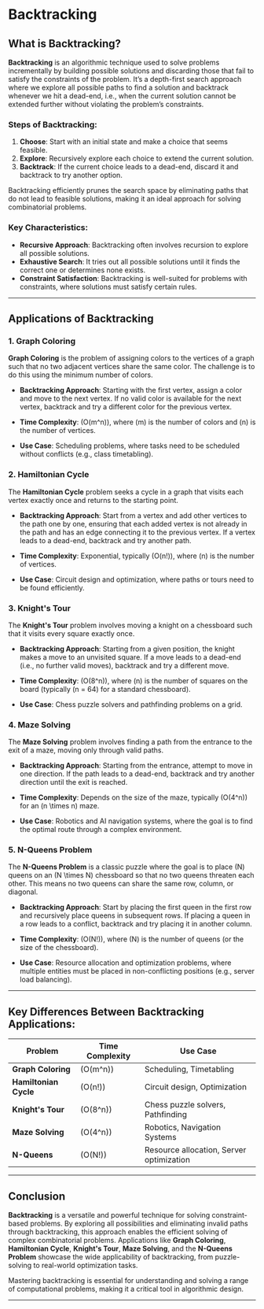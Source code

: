 # Backtracking

## What is Backtracking?

**Backtracking** is an algorithmic technique used to solve problems incrementally by building possible solutions and discarding those that fail to satisfy the constraints of the problem. It’s a depth-first search approach where we explore all possible paths to find a solution and backtrack whenever we hit a dead-end, i.e., when the current solution cannot be extended further without violating the problem’s constraints.

### Steps of Backtracking:

1. **Choose**: Start with an initial state and make a choice that seems feasible.
2. **Explore**: Recursively explore each choice to extend the current solution.
3. **Backtrack**: If the current choice leads to a dead-end, discard it and backtrack to try another option.

Backtracking efficiently prunes the search space by eliminating paths that do not lead to feasible solutions, making it an ideal approach for solving combinatorial problems.

### Key Characteristics:

- **Recursive Approach**: Backtracking often involves recursion to explore all possible solutions.
- **Exhaustive Search**: It tries out all possible solutions until it finds the correct one or determines none exists.
- **Constraint Satisfaction**: Backtracking is well-suited for problems with constraints, where solutions must satisfy certain rules.

---

## Applications of Backtracking

### 1. **Graph Coloring**

**Graph Coloring** is the problem of assigning colors to the vertices of a graph such that no two adjacent vertices share the same color. The challenge is to do this using the minimum number of colors.

- **Backtracking Approach**: Starting with the first vertex, assign a color and move to the next vertex. If no valid color is available for the next vertex, backtrack and try a different color for the previous vertex.
  
- **Time Complexity**: \(O(m^n)\), where \(m\) is the number of colors and \(n\) is the number of vertices.
  
- **Use Case**: Scheduling problems, where tasks need to be scheduled without conflicts (e.g., class timetabling).

### 2. **Hamiltonian Cycle**

The **Hamiltonian Cycle** problem seeks a cycle in a graph that visits each vertex exactly once and returns to the starting point.

- **Backtracking Approach**: Start from a vertex and add other vertices to the path one by one, ensuring that each added vertex is not already in the path and has an edge connecting it to the previous vertex. If a vertex leads to a dead-end, backtrack and try another path.
  
- **Time Complexity**: Exponential, typically \(O(n!)\), where \(n\) is the number of vertices.
  
- **Use Case**: Circuit design and optimization, where paths or tours need to be found efficiently.

### 3. **Knight's Tour**

The **Knight's Tour** problem involves moving a knight on a chessboard such that it visits every square exactly once.

- **Backtracking Approach**: Starting from a given position, the knight makes a move to an unvisited square. If a move leads to a dead-end (i.e., no further valid moves), backtrack and try a different move.
  
- **Time Complexity**: \(O(8^n)\), where \(n\) is the number of squares on the board (typically \(n = 64\) for a standard chessboard).
  
- **Use Case**: Chess puzzle solvers and pathfinding problems on a grid.

### 4. **Maze Solving**

The **Maze Solving** problem involves finding a path from the entrance to the exit of a maze, moving only through valid paths.

- **Backtracking Approach**: Starting from the entrance, attempt to move in one direction. If the path leads to a dead-end, backtrack and try another direction until the exit is reached.
  
- **Time Complexity**: Depends on the size of the maze, typically \(O(4^n)\) for an \(n \times n\) maze.
  
- **Use Case**: Robotics and AI navigation systems, where the goal is to find the optimal route through a complex environment.

### 5. **N-Queens Problem**

The **N-Queens Problem** is a classic puzzle where the goal is to place \(N\) queens on an \(N \times N\) chessboard so that no two queens threaten each other. This means no two queens can share the same row, column, or diagonal.

- **Backtracking Approach**: Start by placing the first queen in the first row and recursively place queens in subsequent rows. If placing a queen in a row leads to a conflict, backtrack and try placing it in another column.
  
- **Time Complexity**: \(O(N!)\), where \(N\) is the number of queens (or the size of the chessboard).
  
- **Use Case**: Resource allocation and optimization problems, where multiple entities must be placed in non-conflicting positions (e.g., server load balancing).

---

## Key Differences Between Backtracking Applications:

| Problem             | Time Complexity | Use Case                                  |
|---------------------|-----------------|-------------------------------------------|
| **Graph Coloring**   | \(O(m^n)\)      | Scheduling, Timetabling                   |
| **Hamiltonian Cycle**| \(O(n!)\)       | Circuit design, Optimization              |
| **Knight's Tour**    | \(O(8^n)\)      | Chess puzzle solvers, Pathfinding         |
| **Maze Solving**     | \(O(4^n)\)      | Robotics, Navigation Systems              |
| **N-Queens**         | \(O(N!)\)       | Resource allocation, Server optimization  |

---

## Conclusion

**Backtracking** is a versatile and powerful technique for solving constraint-based problems. By exploring all possibilities and eliminating invalid paths through backtracking, this approach enables the efficient solving of complex combinatorial problems. Applications like **Graph Coloring**, **Hamiltonian Cycle**, **Knight's Tour**, **Maze Solving**, and the **N-Queens Problem** showcase the wide applicability of backtracking, from puzzle-solving to real-world optimization tasks.

Mastering backtracking is essential for understanding and solving a range of computational problems, making it a critical tool in algorithmic design.

---
